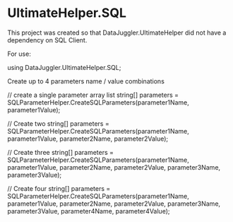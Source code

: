 # UltimateHelper.SQL
This project was created so that DataJuggler.UltimateHelper did not have a dependency on SQL Client.

For use:

using DataJuggler.UltimateHelper.SQL;

Create up to 4 parameters name / value combinations

// create a single parameter array list
string[] parameters = SQLParameterHelper.CreateSQLParameters(parameter1Name, parameter1Value);

// Create two
string[] parameters = SQLParameterHelper.CreateSQLParameters(parameter1Name, parameter1Value, 
    parameter2Name, parameter2Value);

// Create three
string[] parameters = SQLParameterHelper.CreateSQLParameters(parameter1Name, parameter1Value, 
    parameter2Name, parameter2Value, parameter3Name, parameter3Value);

// Create four
string[] parameters = SQLParameterHelper.CreateSQLParameters(parameter1Name, parameter1Value, 
    parameter2Name, parameter2Value, parameter3Name, parameter3Value, parameter4Name, parameter4Value);

